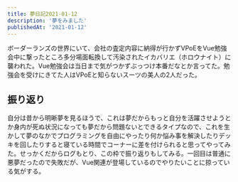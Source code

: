```yaml
---
title: 夢日記2021-01-12
description: '夢をみました'
publishedAt: '2021-01-12'
---
```


ボーダーランズの世界にいて、会社の査定内容に納得が行かずVPoEをVue勉強会中に撃ったところ多分場面転換して汚染されたイカバリエ（ホロウナイト）に襲われた。Vue勉強会は当日まで気がつかずぶっつけ本番だなとか言ってた。勉強会を受けにきてた人はVPoEと知らないスーツの美人の2人だった。

## 振り返り

自分は昔から明晰夢を見るほうで、これは夢だからもっと自分を活躍させようとか身内が死ぬ状況になっても夢だから問題ないとできるタイプなので、これを生かして夢のなかでプログラミングを自由にやったり何か悩み事を解決したりデッキを回したりすると寝ている時間でコーナーに差を付けられると思ってやってみた。せっかくだからログもとり、この枠で振り返りもしてみる。一回目は普通に悪夢だったので失敗だが、Vue関連が登場しているのでやりたいことに掠っている気がする。
